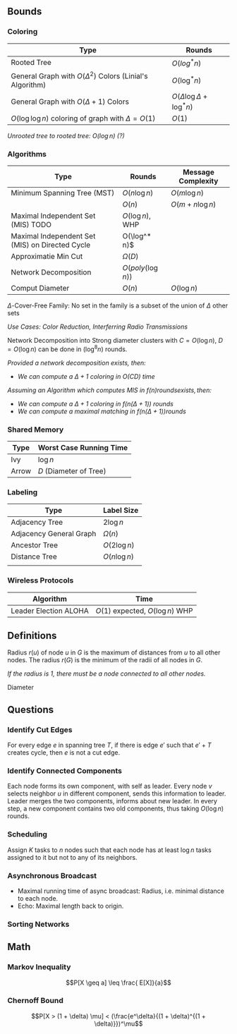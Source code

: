 ## Bounds

### Coloring 

|Type|Rounds|
|---|---|
|Rooted Tree|$O(log^* n)$|
|General Graph with $O(\Delta^2)$ Colors (Linial's Algorithm)|$O(\log^* n)$|
|General Graph with $O(\Delta+1)$ Colors|$O(\Delta \log \Delta + \log^* n)$|
|$O(\log \log n)$ coloring of graph with $\Delta = O(1)$|$O(1)$|

*Unrooted tree to rooted tree: $O(\log n)$ (?)*

### Algorithms

|Type|Rounds|Message Complexity|
|---|---|---|
|Minimum Spanning Tree (MST)|$O(n \log n)$|$O(m \log n)$|
||$O(n)$|$O(m + n \log n)$|
|Maximal Independent Set (MIS) TODO|$O(\log n)$, WHP||
|Maximal Independent Set (MIS) on Directed Cycle|O(\log^* n)$||
|Approximatie Min Cut|$\Omega(D)$||
|Network Decomposition|$O(poly(\log n))$||
|Comput Diameter|$O(n)$|$O(\log n)$|

$\Delta$-Cover-Free Family: No set in the family is a subset of the union of $\Delta$ other sets

*Use Cases: Color Reduction, Interferring Radio Transmissions*

Network Decomposition into Strong diameter clusters with $C = O(\log n)$, $D = O(\log n)$ can be done in $(\log^8 n)$ rounds.

*Provided a network decomposition exists, then:*

* *We can compute a $\Delta+1$ coloring in $O(CD)$ time*

*Assuming an Algorithm which computes MIS in $f(n) rounds exists, then:$*

* *We can compute a $\Delta + 1$ coloring in $f(n (\Delta + 1))$ rounds*
* *We can compute a maximal matching in $f(n (\Delta + 1)) rounds$*

### Shared Memory

|Type|Worst Case Running Time|
|---|---|
|Ivy|$\log n$|
|Arrow|$D$ (Diameter of Tree)|

### Labeling

|Type|Label Size|
|---|---|
|Adjacency Tree|$2 \log n$|
|Adjacency General Graph|$\Omega(n)$|
|Ancestor Tree|$O(2 \log n)$|
|Distance Tree|$O(n \log n)$|
|||

### Wireless Protocols

|Algorithm|Time|
|---|---|
|Leader Election ALOHA|$O(1)$ expected, $O(\log n)$ WHP|

## Definitions

Radius $r(u)$ of node $u$ in $G$ is the maximum of distances from $u$ to all other nodes. The radius $r(G)$ is the minimum of the radii of all nodes in $G$.

*If the radius is 1, there must be a node connected to all other nodes.*

Diameter

## Questions

### Identify Cut Edges

For every edge $e$ in spanning tree $T$, if there is edge $e'$ such that $e' + T$ creates cycle, then $e$ is not a cut edge.

### Identify Connected Components

Each node forms its own component, with self as leader. Every node $v$ selects neighbor $u$ in different component, sends this information to leader. Leader merges the two components, informs about new leader. In every step, a new component contains two old components, thus taking $O(\log n)$ rounds.

### Scheduling

Assign $K$ tasks to $n$ nodes such that each node has at least $\log n$ tasks assigned to it but not to any of its neighbors.

### Asynchronous Broadcast

* Maximal running time of async broadcast: Radius, i.e. minimal distance to each node.
* Echo: Maximal length back to origin.

### Sorting Networks

## Math

### Markov Inequality

$$P[X \geq a] \leq \frac{ E[X]}{a}$$

### Chernoff Bound

$$P[X > (1 + \delta) \mu] < (\frac{e^\delta}{(1 + \delta)^{(1 + \delta)}})^\mu$$